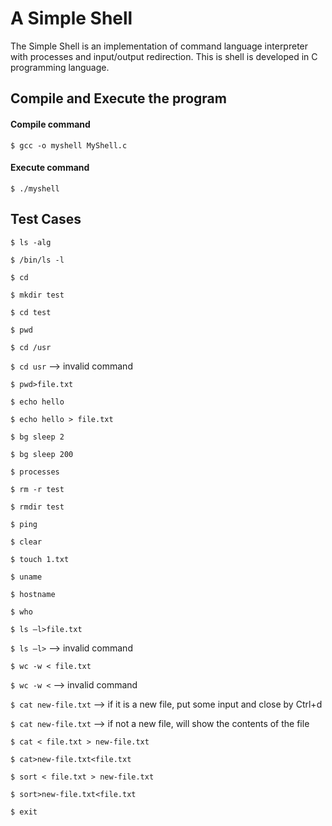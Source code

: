 # A Simple Shell

The Simple Shell is an implementation of command language interpreter with processes and input/output redirection. This is shell is developed in C programming language.
 


## Compile and Execute the program

#### Compile command

`$ gcc -o myshell MyShell.c`


#### Execute command

`$ ./myshell`



## Test Cases

`$ ls -alg`

`$ /bin/ls -l`

`$ cd`

`$ mkdir test`

`$ cd test`

`$ pwd`

`$ cd /usr`

`$ cd usr` --> invalid command

`$ pwd>file.txt`

`$ echo hello`

`$ echo hello > file.txt`

`$ bg sleep 2`

`$ bg sleep 200`

`$ processes`

`$ rm -r test`

`$ rmdir test`

`$ ping`

`$ clear`

`$ touch 1.txt`

`$ uname`

`$ hostname`

`$ who`

`$ ls –l>file.txt`

`$ ls –l>` --> invalid command

`$ wc -w < file.txt`

`$ wc -w <` --> invalid command

`$ cat new-file.txt` --> if it is a new file, put some input and close by Ctrl+d

`$ cat new-file.txt` --> if not a new file, will show the contents of the file

`$ cat < file.txt > new-file.txt`

`$ cat>new-file.txt<file.txt`

`$ sort < file.txt > new-file.txt`

`$ sort>new-file.txt<file.txt`

`$ exit`









